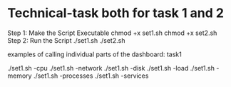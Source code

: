 # Technical-task both for task 1 and 2

Step 1: Make the Script Executable
chmod +x set1.sh
chmod +x set2.sh
Step 2: Run the Script
./set1.sh
./set2.sh

examples of calling individual parts of the dashboard: task1

./set1.sh -cpu
./set1.sh -network
./set1.sh -disk
./set1.sh -load
./set1.sh -memory
./set1.sh -processes
./set1.sh -services
